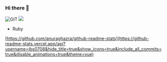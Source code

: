 ### Hi there 👋

![GIT](https://img.shields.io/badge/-Git-F05032?style=for-the-badge&logo=git&logoColor=ffffff)
<img src="https://img.shields.io/badge/Python-3776AB?style=flat-square&logo=Python&logoColor=white"/>
- Ruby


[https://github.com/anuraghazra/github-readme-stats](https://github-readme-stats.vercel.app/api?username=jbs0708&hide_title=true&show_icons=true&include_all_commits=true&disable_animations=true&theme=vue)


<!--
**jbs0708/jbs0708** is a ✨ _special_ ✨ repository because its `README.md` (this file) appears on your GitHub profile.

Here are some ideas to get you started:

- 🔭 I’m currently working on ...
- 🌱 I’m currently learning ...
- 👯 I’m looking to collaborate on ...
- 🤔 I’m looking for help with ...
- 💬 Ask me about ...
- 📫 How to reach me: ...
- 😄 Pronouns: ...
- ⚡ Fun fact: ...
-->
